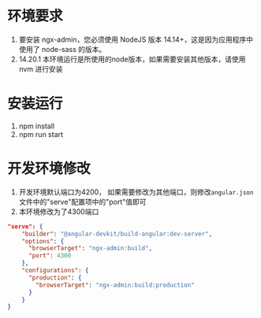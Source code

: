 # 环境要求
1. 要安装 ngx-admin，您必须使用 NodeJS 版本 14.14+，这是因为应用程序中使用了 node-sass 的版本。
2. 14.20.1 本环境运行是所使用的node版本，如果需要安装其他版本，请使用 nvm 进行安装

# 安装运行
1. npm install
2. npm run start

# 开发环境修改
1. 开发环境默认端口为4200， 如果需要修改为其他端口，则修改`angular.json`文件中的"serve"配置项中的"port"值即可
2. 本环境修改为了4300端口
```json
"serve": {
    "builder": "@angular-devkit/build-angular:dev-server",
    "options": {
      "browserTarget": "ngx-admin:build",
      "port": 4300
    },
    "configurations": {
      "production": {
        "browserTarget": "ngx-admin:build:production"
      }
    } 
}



